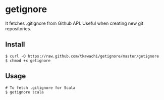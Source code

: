 # getignore

It fetches .gitignore from Github API. Useful when creating new git repositories.

## Install

    $ curl -O https://raw.github.com/tkawachi/getignore/master/getignore
    $ chmod +x getignore

## Usage

    # To fetch .gitignore for Scala
    $ getignore scala
